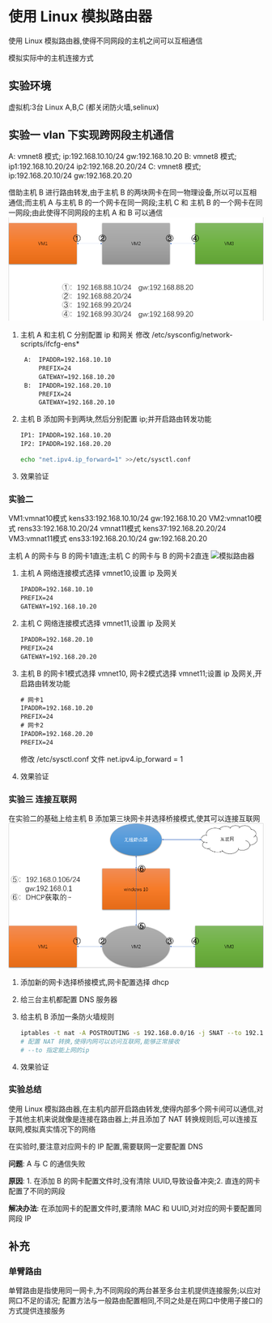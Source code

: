 # 使用 Linux 模拟路由器

使用 Linux 模拟路由器,使得不同网段的主机之间可以互相通信

模拟实际中的主机连接方式

## 实验环境

虚拟机:3台 Linux A,B,C (都关闭防火墙,selinux)

## 实验一 vlan 下实现跨网段主机通信

A: vmnet8 模式; ip:192.168.10.10/24 gw:192.168.10.20
B: vmnet8 模式; ip1:192.168.10.20/24 ip2:192.168.20.20/24
C: vmnet8 模式; ip:192.168.20.10/24 gw:192.168.20.20

借助主机 B 进行路由转发,由于主机 B 的两块网卡在同一物理设备,所以可以互相通信;而主机 A 与主机 B 的一个网卡在同一网段;主机 C 和 主机 B 的一个网卡在同一网段;由此使得不同网段的主机 A 和 B 可以通信
![vlan通信](../运维基础学习日志/Pics/vlan通信.png)

1. 主机 A 和主机 C 分别配置 ip 和网关
   修改 /etc/sysconfig/network-scripts/ifcfg-ens*

   ```txt
    A:  IPADDR=192.168.10.10
        PREFIX=24
        GATEWAY=192.168.10.20
    B:  IPADDR=192.168.20.10
        PREFIX=24
        GATEWAY=192.168.20.10
    ```

2. 主机 B 添加网卡到两块,然后分别配置 ip;并开启路由转发功能

    ```txt
    IP1: IPADDR=192.168.10.20
    IP2: IPADDR=192.168.20.20
    ```

    ```bash
    echo "net.ipv4.ip_forward=1" >>/etc/sysctl.conf
    ```

3. 效果验证

### 实验二

VM1:vmnat10模式 kens33:192.168.10.10/24 gw:192.168.10.20
VM2:vmnat10模式 rens33:192.168.10.20/24
    vmnat11模式 kens37:192.168.20.20/24
VM3:vmnat11模式 ens33:192.168.20.10/24 gw:192.168.20.20

主机 A 的网卡与 B 的网卡1直连;主机 C 的网卡与 B 的网卡2直连
![模拟路由器](../运维基础学习日志/Pics/模拟路由器.png)

1. 主机 A 网络连接模式选择 vmnet10,设置 ip 及网关

   ```txt
   IPADDR=192.168.10.10
   PREFIX=24
   GATEWAY=192.168.10.20
   ```

2. 主机 C 网络连接模式选择 vmnet11,设置 ip 及网关

   ```txt
   IPADDR=192.168.20.10
   PREFIX=24
   GATEWAY=192.168.20.20
   ```

3. 主机 B 的网卡1模式选择 vmnet10, 网卡2模式选择 vmnet11;设置 ip 及网关,开启路由转发功能

   ```txt
   # 网卡1
   IPADDR=192.168.10.20
   PREFIX=24
   # 网卡2
   IPADDR=192.168.20.20
   PREFIX=24
   ```

   修改 /etc/sysctl.conf 文件
   net.ipv4.ip_forward = 1

4. 效果验证

### 实验三 连接互联网

在实验二的基础上给主机 B 添加第三块网卡并选择桥接模式,使其可以连接互联网
![连接互联网](../运维基础学习日志/Pics/连接互联网.png)

1. 添加新的网卡选择桥接模式,网卡配置选择 dhcp

2. 给三台主机都配置 DNS 服务器

3. 给主机 B 添加一条防火墙规则

   ```bash
   iptables -t nat -A POSTROUTING -s 192.168.0.0/16 -j SNAT --to 192.168.x.x
   # 配置 NAT 转换,使得内网可以访问互联网,能够正常接收
   # --to 指定能上网的ip
   ```

4. 效果验证

### 实验总结

使用 Linux 模拟路由器,在主机内部开启路由转发,使得内部多个网卡间可以通信,对于其他主机来说就像是连接在路由器上;并且添加了 NAT 转换规则后,可以连接互联网,模拟真实情况下的网络

在实验时,要注意对应网卡的 IP 配置,需要联网一定要配置 DNS

**问题**: A 与 C 的通信失败

**原因**: 1. 在添加 B 的网卡配置文件时,没有清除 UUID,导致设备冲突;2. 直连的网卡配置了不同的网段

**解决办法**: 在添加网卡的配置文件时,要清除 MAC 和 UUID,对对应的网卡要配置同网段 IP

## 补充

### 单臂路由

单臂路由是指使用同一网卡,为不同网段的两台甚至多台主机提供连接服务;以应对网口不足的请况; 配置方法与一般路由配置相同,不同之处是在网口中使用子接口的方式提供连接服务

